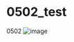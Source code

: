 # 0502_test
0502
![image](https://user-images.githubusercontent.com/110644082/235837174-16076041-4bd2-4f11-b58e-754eae0b6812.png)
